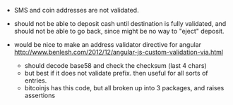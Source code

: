 
- SMS and coin addresses are not validated.

- should not be able to deposit cash until destination is fully validated, and should not
    be able to go back, since might be no way to "eject" deposit.

- would be nice to make an address validator directive for angular
  <http://www.benlesh.com/2012/12/angular-js-custom-validation-via.html>
    - should decode base58 and check the checksum (last 4 chars)
    - but best if it does not validate prefix. then useful for all sorts of entries.
    - bitcoinjs has this code, but all broken up into 3 packages, and raises assertions


